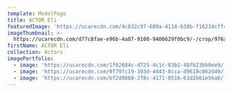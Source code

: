 ```yaml
---
template: ModelPage
title: ACTOR Eli
featuredImage: 'https://ucarecdn.com/4c832c97-689a-4114-b38b-f16234cff432/'
imageThumbnail: >-
  https://ucarecdn.com/d77c8fae-e96b-4a07-9100-9406629f0bc9/-/crop/976x1253/598,0/-/preview/
firstName: ACTOR Eli
collection: Actors
imagePortfolio:
  - image: 'https://ucarecdn.com/1f02684c-d725-4c1c-83b2-48fb23bb0ee9/'
  - image: 'https://ucarecdn.com/0f79fc19-303d-4d43-8cca-d9618c062d49/'
  - image: 'https://ucarecdn.com/bf2d0860-2f8c-4171-8516-63d2b61e56a0/'
---
```


